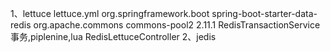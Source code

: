 1、lettuce
    lettuce.yml
    <!-- redis_lettuce -->
    <dependency>
        <groupId>org.springframework.boot</groupId>
        <artifactId>spring-boot-starter-data-redis</artifactId>
    </dependency>
    <dependency>
        <groupId>org.apache.commons</groupId>
        <artifactId>commons-pool2</artifactId>
        <version>2.11.1</version>
    </dependency>
    RedisTransactionService 事务,piplenine,lua
    RedisLettuceController
2、jedis
    